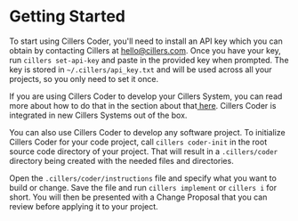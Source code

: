 # Getting Started

To start using Cillers Coder, you'll need to install an API key which you can obtain by contacting Cillers at hello@cillers.com. Once you have your key, run `cillers set-api-key` and paste in the provided key when prompted. The key is stored in `~/.cillers/api_key.txt` and will be used across all your projects, so you only need to set it once.

If you are using Cillers Coder to develop your Cillers System, you can read more about how to do that in the section about that[ here](using-cillers-coder-to-develop-your-cillers-system.md). Cillers Coder is integrated in new Cillers Systems out of the box.

You can also use Cillers Coder to develop any software project. To initialize Cillers Coder for your code project, call `cillers coder-init` in the root source code directory of your project. That will result in a `.cillers/coder` directory being created with the needed files and directories.&#x20;

Open the `.cillers/coder/instructions` file and specify what you want to build or change. Save the file and run `cillers implement` or `cillers i` for short. You will then be presented with a Change Proposal that you can review before applying it to your project.&#x20;



